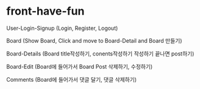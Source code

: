 # front-have-fun
User-Login-Signup (Login, Register, Logout) 

Board (Show Board, Click and move to Board-Detail and Board 만들기)

Board-Details (Board title작성하기, conents작성하기 작성하기 끝나면 post하기) 

Board-Edit (Board에 들어가서 Board Post 삭제하기, 수정하기) 

Comments (Board에 들어가서 댓글 달기, 댓글 삭제하기)
